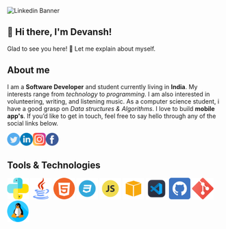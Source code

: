 ![Linkedin Banner](https://user-images.githubusercontent.com/46435891/111828029-b2f7d300-8910-11eb-8d27-de056be4e93c.png)

## 👋 Hi there, I'm Devansh!

Glad to see you here!  🤩
Let me explain about myself.

## About me

I am a **Software Developer** and student currently living in **India**. My interests range from *technology* to *programming*. I am also interested in volunteering, writing, and listening music.
As a computer science student, i have a good grasp on *Data structures & Algorithms*. I love to build **mobile app's**. If you’d like to get in touch, feel free to say hello through any of the social links below.

<a href="https://twitter.com/rathourdevansh">
  <img align="left" alt="Devansh's Twitter" width="30px" src="images/twitter.png" />
</a>
<a href="https://www.linkedin.com/in/devansh-rathour-372b5a16b/">
  <img align="left" alt="Devansh's Linkdein" width="30px" src="images/linkedin.png" />
</a>
<a href="https://instagram.com/devansh_rathour">
  <img align="left" alt="Devansh's Instagram" width="30px" src="images/instagram.png" />
</a>
<a href="https://www.facebook.com/people/Devansh-Rathour/100005099775781">
  <img align="left" alt="Devansh's Facebook" width="30px" src="images/facebook.png" />
</a>
<br>
<br>

## Tools & Technologies

<code><img height="50" src="images/python.png"></code>
<code><img height="50" src="images/java.png"></code>
<code><img height="50" src="images/html5.png"></code>
<code><img height="50" src="images/css.png"></code>
<code><img height="50" src="images/javascript.png"></code>
<code><img height="50" src="images/AWS.png"></code>
<code><img height="50" src="images/vscode.png"></code>
<code><img height="50" src="images/GitHub.png"></code>
<code><img height="50" src="images/git.png"></code>
<code><img height="50" src="images/linux.png"></code>
